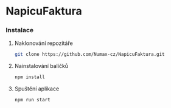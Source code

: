 # NapicuFaktura



### Instalace



1. Naklonování repozitáře
   ```sh
   git clone https://github.com/Numax-cz/NapicuFaktura.git
   ```
2. Nainstalování balíčků
   ```sh
   npm install
   ```
3. Spuštění aplikace
    ```sh
    npm run start
    ```